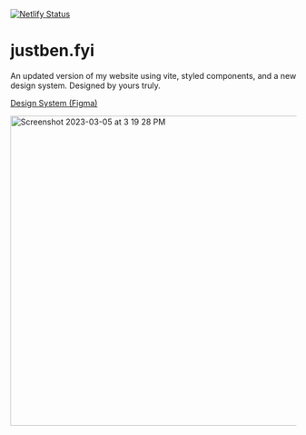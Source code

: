 [![Netlify Status](https://api.netlify.com/api/v1/badges/9d902113-9ec1-42f2-a5d1-4438f5c23622/deploy-status)](https://app.netlify.com/sites/justben/deploys)

# justben.fyi
An updated version of my website using vite, styled components, and a new design system. Designed by yours truly. 

[Design System (Figma)](https://www.figma.com/file/nDKHo006pyCyPuOlweSIFZ/Design-System?node-id=0%3A1&t=n5H7ynu73OUXOcV6-1)

<img width="546" alt="Screenshot 2023-03-05 at 3 19 28 PM" src="https://user-images.githubusercontent.com/8020408/222983764-25fe168f-f7d9-4b26-8c46-0246c39b8713.png">
